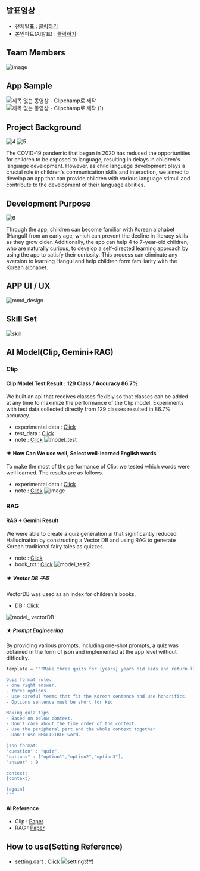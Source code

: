 ## 발표영상
- 전체발표 : [클릭하기](https://www.youtube.com/watch?v=fQPFD3comX4)
- 본인파트(AI발표) : [클릭하기](https://www.youtube.com/watch?v=fQPFD3comX4&list=PLv6H9ngYdJbJljjBXDwLQTrDLuFXLLMov&index=9&t=230s)

## Team Members
![image](https://github.com/choikanghoon/mmd/assets/149554171/c80ec1aa-2de3-463d-b846-3973167e9fdf)


## App Sample
![제목 없는 동영상 - Clipchamp로 제작](https://github.com/choikanghoon/mmd/assets/149549379/edc486ee-4c2e-4a9f-b759-f547d3c16688)
![제목 없는 동영상 - Clipchamp로 제작 (1)](https://github.com/choikanghoon/mmd/assets/149549379/16573c26-88d8-4026-8f6c-7dbdfd2207a5)



## Project Background  
![4](https://github.com/choikanghoon/mmd/assets/149550120/53304af5-e5e3-41be-a6f2-a91e7f95d918)
![5](https://github.com/choikanghoon/mmd/assets/149550120/397cc201-6a84-47c0-953e-8633b8e0f4cd)

The COVID-19 pandemic that began in 2020 has reduced the opportunities for children to be exposed to language, resulting in delays in children's language development. However, as child language development plays a crucial role in children's communication skills and interaction, we aimed to develop an app that can provide children with various language stimuli and contribute to the development of their language abilities.

## Development Purpose
![6](https://github.com/choikanghoon/mmd/assets/149550120/2bb61a0b-428c-4042-a98b-dcaf14908e90)


Through the app, children can become familiar with Korean alphabet (Hangul) from an early age, which can prevent the decline in literacy skills as they grow older. Additionally, the app can help 4 to 7-year-old children, who are naturally curious, to develop a self-directed learning approach by using the app to satisfy their curiosity.
This process can eliminate any aversion to learning Hangul and help children form familiarity with the Korean alphabet.

## APP UI / UX
![mmd_design](https://github.com/choikanghoon/mmd/assets/149554171/8ef2c56b-5682-4f38-bf5b-63220272ef28)

## Skill Set
![skill](https://github.com/choikanghoon/AI_Kids_Dictionary_KOR/assets/149554171/cd8f11ca-7e46-460f-843f-84590c6309d2)


## AI Model(Clip, Gemini+RAG)

### Clip
#### Clip Model Test Result : 129 Class / Accuracy 86.7%
We built an api that receives classes flexibly so that classes can be added at any time to maximize the performance of the Clip model. Experiments with test data collected directly from 129 classes resulted in 86.7% accuracy.
- experimental data : [Click](https://github.com/choikanghoon/mmd/blob/main/_AI_model/clip/model_test/%ED%81%B4%EB%A6%BD%20%EB%AA%A8%EB%8D%B8%20%ED%85%8C%EC%8A%A4%ED%8A%B8%20%EA%B2%B0%EA%B3%BC.csv)
- test_data : [Click](https://github.com/choikanghoon/mmd/tree/main/_AI_model/clip/model_test/data)
- note : [Click](https://github.com/choikanghoon/mmd/blob/main/_AI_model/clip/clip%20%EC%97%B0%EA%B5%AC%EC%9A%A9.ipynb)
![model_test](https://github.com/choikanghoon/mmd/assets/149554171/bc69fc9f-1df1-418d-bad0-c4469787ba3b)


#### ★ How Can We use well, Select well-learned English words
To make the most of the performance of Clip, we tested which words were well learned. The results are as follows.
- experimental data : [Click](https://github.com/choikanghoon/mmd/blob/main/_AI_model/clip/eng_crawling/eng_crawling_result.csv)
- note : [Click](https://github.com/choikanghoon/mmd/blob/main/_AI_model/clip/eng_crawling/crawling.ipynb)
![image](https://github.com/choikanghoon/mmd/assets/89675001/46c918bb-1436-43e3-9c64-d02f76fdf916)

### RAG
#### RAG + Gemini Result
We were able to create a quiz generation ai that significantly reduced Hallucination by constructing a Vector DB and using RAG to generate Korean traditional fairy tales as quizzes.
- note : [Click](https://github.com/choikanghoon/mmd/blob/main/_AI_model/rag/RAG%20%EC%97%B0%EA%B5%AC%EC%9A%A9.ipynb)
- book_txt : [Click](https://github.com/choikanghoon/mmd/tree/main/_AI_model/rag/book_data/book_txt)
![model_test2](https://github.com/choikanghoon/mmd/assets/149554171/b0f03380-7462-4247-865b-ac876b09612b)


##### ★ Vector DB 구조
VectorDB was used as an index for children's books.
- DB : [Click](https://github.com/choikanghoon/mmd/blob/main/_AI_model/rag/book_data/chroma.sqlite3)

![model_ vectorDB](https://github.com/choikanghoon/mmd/assets/149554171/b31548b4-d14d-4341-9357-15e770cde4d5)


##### ★ Prompt Engineering
By providing various prompts, including one-shot prompts, a quiz was obtained in the form of json and implemented at the app level without difficulty.
```python
template = """Make three quizs for {years} years old kids and return list like '[json, json, json]'.

Quiz format rule:
- one right answer.
- three options.
- Use careful terms that fit the Korean sentence and Use honorifics.
- Options sentence must be short for kid

Making quiz tips
- Based on below context.
- Don't care about the time order of the context.
- Use the peripheral part and the whole context together.
- Don't use NEGLIGIBLE word.

json format: 
"question" : "quiz",
"options" : ["option1","option2","option3"],
"answer" : 0

context:
{context}

{again}
"""
```

#### AI Reference
- Clip : [Paper](https://arxiv.org/abs/2103.00020)
- RAG : [Paper](https://arxiv.org/pdf/2005.11401)

## How to use(Setting Reference)
- setting.dart : [Click](https://github.com/choikanghoon/mmd/blob/main/lib/back_module/setting.dart)
![setting방법](https://github.com/choikanghoon/mmd/assets/89675001/ca403bdb-362f-4b49-b745-c4061cede0cf)

